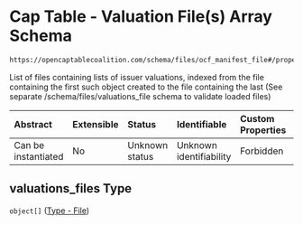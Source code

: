 # Cap Table - Valuation File(s) Array Schema

```txt
https://opencaptablecoalition.com/schema/files/ocf_manifest_file#/properties/valuations_files
```

List of files containing lists of issuer valuations, indexed from the file containing the first such object created to the file containing the last (See separate /schema/files/valuations_file schema to validate loaded files)

| Abstract            | Extensible | Status         | Identifiable            | Custom Properties | Additional Properties | Access Restrictions | Defined In                                                                                            |
| :------------------ | :--------- | :------------- | :---------------------- | :---------------- | :-------------------- | :------------------ | :---------------------------------------------------------------------------------------------------- |
| Can be instantiated | No         | Unknown status | Unknown identifiability | Forbidden         | Allowed               | none                | [OCFManifestFile.schema.json*](../../schema/files/OCFManifestFile.schema.json "open original schema") |

## valuations_files Type

`object[]` ([Type - File](ocfmanifestfile-properties-cap-table---stock-plans-files-array-type---file.md))
